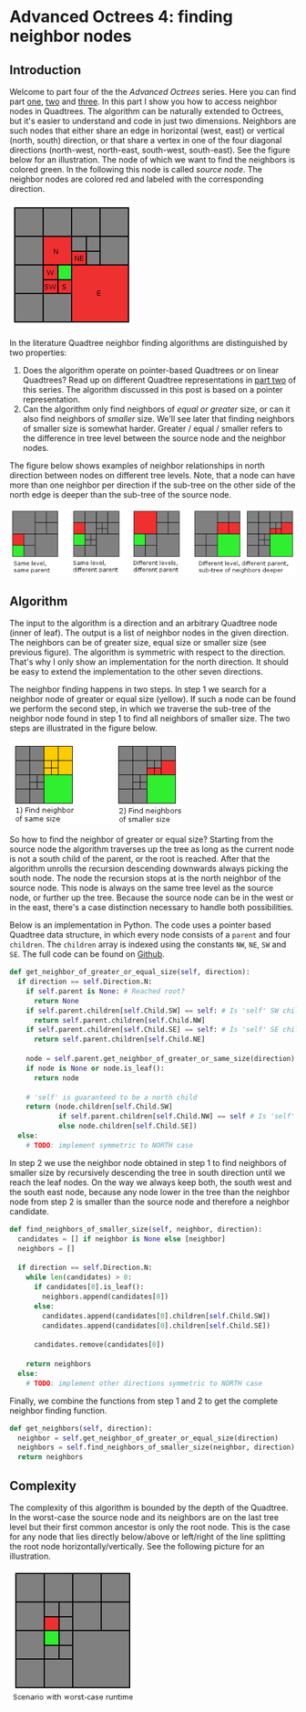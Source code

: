 # Advanced Octrees 4: finding neighbor nodes

## Introduction

Welcome to part four of the the *Advanced Octrees* series. Here you can find part [one](https://geidav.wordpress.com/2014/07/18/advanced-octrees-1-preliminaries-insertion-strategies-and-max-tree-depth/), [two](https://geidav.wordpress.com/2014/08/18/advanced-octrees-2-node-representations/) and [three](https://geidav.wordpress.com/2014/11/18/advanced-octrees-3-non-static-octrees/). In this part I show you how to access neighbor nodes in Quadtrees. The algorithm can be naturally extended to Octrees, but it's easier to understand and code in just two dimensions. Neighbors are such nodes that either share an edge in horizontal (west, east) or vertical (north, south) direction, or that share a vertex in one of the four diagonal directions (north-west, north-east, south-west, south-east). See the figure below for an illustration. The node of which we want to find the neighbors is colored green. In the following this node is called *source node*. The neighbor nodes are colored red and labeled with the corresponding direction.


![Different neighbor directions](neighbor_directions.png)

In the literature Quadtree neighbor finding algorithms are distinguished by two properties:

1. Does the algorithm operate on pointer-based Quadtrees or on linear Quadtrees? Read up on different Quadtree representations in [part two](https://geidav.wordpress.com/2014/08/18/advanced-octrees-2-node-representations/) of this series. The algorithm discussed in this post is based on a pointer representation.
2. Can the algorithm only find neighbors of *equal or greater* size, or can it also find neighbors of *smaller* size. We'll see later that finding neighbors of smaller size is somewhat harder. Greater / equal / smaller refers to the difference in tree level between the source node and the neighbor nodes.

The figure below shows examples of neighbor relationships in north direction between nodes on different tree levels. Note, that a node can have more than one neighbor per direction if the sub-tree on the other side of the north edge is deeper than the sub-tree of the source node.

![Examples for neighbor relationship](neighbor_examples.png)

## Algorithm

The input to the algorithm is a direction and an arbitrary Quadtree node (inner of leaf). The output is a list of neighbor nodes in the given direction. The neighbors can be of greater size, equal size or smaller size (see previous figure). The algorithm is symmetric with respect to the direction. That's why I only show an implementation for the north direction. It should be easy to extend the implementation to the other seven directions.

The neighbor finding happens in two steps. In step 1 we search for a neighbor node of greater or equal size (yellow). If such a node can be found we perform the second step, in which we traverse the sub-tree of the neighbor node found in step 1 to find all neighbors of smaller size. The two steps are illustrated in the figure below.

![Two steps of algorithm](algorithm_two_steps.png)

So how to find the neighbor of greater or equal size? Starting from the source node the algorithm traverses up the tree as long as the current node is not a south child of the parent, or the root is reached. After that the algorithm unrolls the recursion descending downwards always picking the south node. The node the recursion stops at is the north neighbor of the source node. This node is always on the same tree level as the source node, or further up the tree. Because the source node can be in the west or in the east, there's a case distinction necessary to handle both possibilities.

Below is an implementation in Python. The code uses a pointer based Quadtree data structure, in which every node consists of a `parent` and four `children`. The `children` array is indexed using the constants `NW`, `NE`, `SW` and `SE`. The full code can be found on [Github](https://github.com/geidav/quadtree-neighbor-finding).

```python
def get_neighbor_of_greater_or_equal_size(self, direction):   
  if direction == self.Direction.N:       
    if self.parent is None: # Reached root?
      return None
    if self.parent.children[self.Child.SW] == self: # Is 'self' SW child?
      return self.parent.children[self.Child.NW]
    if self.parent.children[self.Child.SE] == self: # Is 'self' SE child?
      return self.parent.children[self.Child.NE]

    node = self.parent.get_neighbor_of_greater_or_same_size(direction)
    if node is None or node.is_leaf():
      return node

    # 'self' is guaranteed to be a north child
    return (node.children[self.Child.SW]
            if self.parent.children[self.Child.NW] == self # Is 'self' NW child?
            else node.children[self.Child.SE])
  else:
    # TODO: implement symmetric to NORTH case
```

In step 2 we use the neighbor node obtained in step 1 to find neighbors of smaller size by recursively descending the tree in south direction until we reach the leaf nodes. On the way we always keep both, the south west and the south east node, because any node lower in the tree than the neighbor node from step 2 is smaller than the source node and therefore a neighbor candidate.

```python
def find_neighbors_of_smaller_size(self, neighbor, direction):   
  candidates = [] if neighbor is None else [neighbor]
  neighbors = []

  if direction == self.Direction.N:
    while len(candidates) > 0:
      if candidates[0].is_leaf():
        neighbors.append(candidates[0])
      else:
        candidates.append(candidates[0].children[self.Child.SW])
        candidates.append(candidates[0].children[self.Child.SE])

      candidates.remove(candidates[0])

    return neighbors
  else:
    # TODO: implement other directions symmetric to NORTH case
```

Finally, we combine the functions from step 1 and 2 to get the complete neighbor finding function.

```python
def get_neighbors(self, direction):   
  neighbor = self.get_neighbor_of_greater_or_equal_size(direction)
  neighbors = self.find_neighbors_of_smaller_size(neighbor, direction)
  return neighbors
```

## Complexity

The complexity of this algorithm is bounded by the depth of the Quadtree. In the worst-case the source node and its neighbors are on the last tree level but their first common ancestor is only the root node. This is the case for any node that lies directly below/above or left/right of the line splitting the root node horizontally/vertically. See the following picture for an illustration.

![Scenario with Worst-case runtime](worst_case_scenario.png)